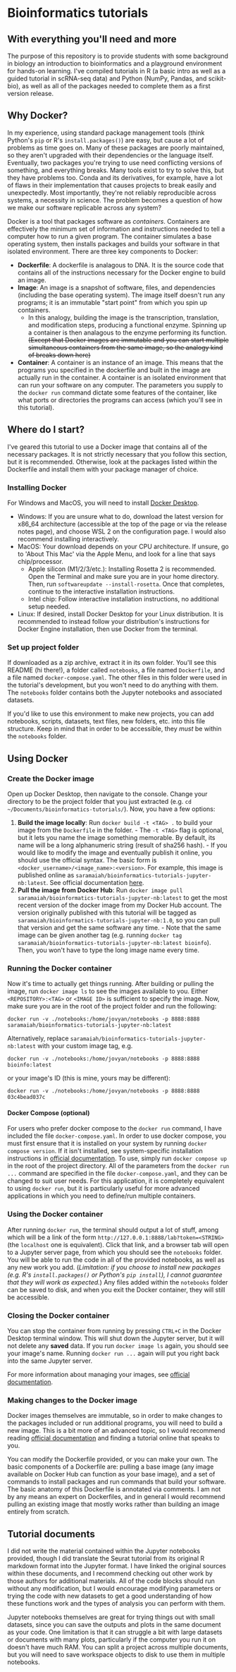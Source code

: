 # Bioinformatics tutorials
## With everything you'll need and more

The purpose of this repository is to provide students with some background in biology an introduction to bioinformatics and a playground environment for hands-on learning. I've compiled tutorials in R (a basic intro as well as a guided tutorial in scRNA-seq data) and Python (NumPy, Pandas, and scikit-bio), as well as all of the packages needed to complete them as a first version release.

## Why Docker?

In my experience, using standard package management tools (think Python's `pip` or R's `install.packages()`) are easy, but cause a lot of problems as time goes on. Many of these packages are poorly maintained, so they aren't upgraded with their dependencies or the language itself. Eventually, two packages you're trying to use need conflicting versions of something, and everything breaks. Many tools exist to try to solve this, but they have problems too. Conda and its derivatives, for example, have a lot of flaws in their implementation that causes projects to break easily and unexpectedly. Most importantly, they're not reliably reproducible across systems, a necessity in science. The problem becomes a question of how we make our software replicable across any system?

Docker is a tool that packages software as *containers*. Containers are effectively the minimum set of information and instructions needed to tell a computer how to run a given program. The container simulates a base operating system, then installs packages and builds your software in that isolated environment. There are three key components to Docker:
- **Dockerfile**: A dockerfile is analagous to DNA. It is the source code that contains all of the instructions necessary for the Docker engine to build an image.
- **Image**: An image is a snapshot of software, files, and dependencies (including the base operating system). The image itself doesn't run any programs; it is an immutable "start point" from which you spin up containers.
  + In this analogy, building the image is the transcription, translation, and modification steps, producing a functional enzyme. Spinning up a container is then analagous to the enzyme performing its function. ~~(Except that Docker images are immutable and you can start multiple simultaneous containers from the same image, so the analogy kind of breaks down here)~~
- **Container**: A container is an instance of an image. This means that the programs you specified in the dockerfile and built in the image are actually run in the container. A container is an isolated environment that can run your software on any computer. The parameters you supply to the `docker run` command dictate some features of the container, like what ports or directories the programs can access (which you'll see in this tutorial). 

## Where do I start?

I've geared this tutorial to use a Docker image that contains all of the necessary packages. It is not strictly necessary that you follow this section, but it is recommended. Otherwise, look at the packages listed within the Dockerfile and install them with your package manager of choice.

### Installing Docker

For Windows and MacOS, you will need to install [Docker Desktop](https://docs.docker.com/get-started/get-docker/).
- Windows: If you are unsure what to do, download the latest version for x86_64 architecture (accessible at the top of the page or via the release notes page), and choose WSL 2 on the configuration page. I would also recommend installing interactively.
- MacOS: Your download depends on your CPU architecture. If unsure, go to 'About This Mac' via the Apple Menu, and look for a line that says chip/processor.
  + Apple silicon (M1/2/3/etc.): Installing Rosetta 2 is recommended. Open the Terminal and make sure you are in your home directory. Then, run `softwareupdate --install-rosetta`. Once that completes, continue to the interactive installation instructions.
  + Intel chip: Follow interactive installation instructions, no additional setup needed.
- Linux: If desired, install Docker Desktop for your Linux distribution. It is recommended to instead follow your distribution's instructions for Docker Engine installation, then use Docker from the terminal.

### Set up project folder

If downloaded as a zip archive, extract it in its own folder. You'll see this README (hi there!), a folder called `notebooks`, a file named `Dockerfile`, and a file named `docker-compose.yaml`. The other files in this folder were used in the tutorial's development, but you won't need to do anything with them. The `notebooks` folder contains both the Jupyter notebooks and associated datasets.

If you'd like to use this environment to make new projects, you can add notebooks, scripts, datasets, text files, new folders, etc. into this file structure. Keep in mind that in order to be accessible, they *must* be within the `notebooks` folder.

## Using Docker
### Create the Docker image

Open up Docker Desktop, then navigate to the console. Change your directory to be the project folder that you just extracted (e.g. `cd ~/Documents/bioinformatics-tutorials/`). Now, you have a few options:
  1. **Build the image locally**: Run `docker build -t <TAG> .` to build your image from the `Dockerfile` in the folder. 
    - The `-t <TAG>` flag is optional, but it lets you name the image something memorable. By default, its name will be a long alphanumeric string (result of sha256 hash). 
    - If you would like to modify the image and eventually publish it online, you should use the official syntax. The basic form is `<docker_username>/<image_name>:<version>`. For example, this image is published online as `saramaiah/bioinformatics-tutorials-jupyter-nb:latest`. See official documentation [here](https://docs.docker.com/reference/cli/docker/image/tag/).   
  2. **Pull the image from Docker Hub**: Run `docker image pull saramaiah/bioinformatics-tutorials-jupyter-nb:latest` to get the most recent version of the docker image from my Docker Hub account. The version originally published with this tutorial will be tagged as `saramaiah/bioinformatics-tutorials-jupyter-nb:1.0`, so you can pull that version and get the same software any time. 
    - Note that the same image can be given another tag (e.g. running `docker tag saramaiah/bioinformatics-tutorials-jupyter-nb:latest bioinfo`). Then, you won't have to type the long image name every time.

### Running the Docker container
Now it's time to actually get things running. After building or pulling the image, run `docker image ls` to see the images available to you. Either `<REPOSITORY>:<TAG>` or `<IMAGE ID>` is sufficient to specify the image. Now, make sure you are in the root of the project folder and run the following:

```
docker run -v ./notebooks:/home/jovyan/notebooks -p 8888:8888 saramaiah/bioinformatics-tutorials-jupyter-nb:latest
```

Alternatively, replace `saramaiah/bioinformatics-tutorials-jupyter-nb:latest` with your custom image tag, e.g.

```
docker run -v ./notebooks:/home/jovyan/notebooks -p 8888:8888 bioinfo:latest
```
or your image's ID (this is mine, yours may be different):
```
docker run -v ./notebooks:/home/jovyan/notebooks -p 8888:8888 03c4bead037c
```

#### Docker Compose (optional)

For users who prefer docker compose to the `docker run` command, I have included the file `docker-compose.yaml`. In order to use docker compose, you must first ensure that it is installed on your system by running `docker compose version`. If it isn't installed, see system-specific installation instructions in [official documentation](https://docs.docker.com/compose/). To use, simply run `docker compose up` in the root of the project directory. All of the parameters from the `docker run ...` command are specified in the file `docker-compose.yaml`, and they can be changed to suit user needs. For this application, it is completely equivalent to using `docker run`, but it is particularly useful for more advanced applications in which you need to define/run multiple containers.

### Using the Docker container

After running `docker run`, the terminal should output a lot of stuff, among which will be a link of the form `http://127.0.0.1:8888/lab?token=<STRING>` (the `localhost` one is equivalent). Click that link, and a browser tab will open to a Jupyter server page, from which you should see the `notebooks` folder. You will be able to run the code in all of the provided notebooks, as well as any new work you add. (*Limitation: if you choose to install new packages (e.g. R's `install.packages()` or Python's `pip install`), I cannot guarantee that they will work as expected.*) Any files added within the `notebooks` folder can be saved to disk, and when you exit the Docker container, they will still be accessible.

### Closing the Docker container

You can stop the container from running by pressing `CTRL+C` in the Docker Desktop terminal window. This will shut down the Jupyter server, but it will not delete any **saved** data. If you run `docker image ls` again, you should see your image's name. Running `docker run ...` again will put you right back into the same Jupyter server. 

For more information about managing your images, see [official documentation](https://docs.docker.com/reference/cli/docker/image/).

### Making changes to the Docker image

Docker images themselves are immutable, so in order to make changes to the packages included or run additional programs, you will need to build a new image. This is a bit more of an advanced topic, so I would recommend reading [official documentation](https://docs.docker.com/get-started/docker-concepts/building-images/writing-a-dockerfile/) and finding a tutorial online that speaks to you. 

You can modify the Dockerfile provided, or you can make your own. The basic components of a Dockerfile are: pulling a base image (any image available on Docker Hub can function as your base image), and a set of commands to install packages and run commands that build your software. The basic anatomy of this Dockerfile is annotated via comments. I am not by any means an expert on Dockerfiles, and in general I would recommend pulling an existing image that mostly works rather than building an image entirely from scratch.

## Tutorial documents

I did not write the material contained within the Jupyter notebooks provided, though I did translate the Seurat tutorial from its original R markdown format into the Jupyter format. I have linked the original sources within these documents, and I recommend checking out other work by those authors for additional materials. All of the code blocks should run without any modification, but I would encourage modifying parameters or trying the code with new datasets to get a good understanding of how these functions work and the types of analysis you can perform with them. 

Jupyter notebooks themselves are great for trying things out with small datasets, since you can save the outputs and plots in the same document as your code. One limitation is that it can struggle a bit with large datasets or documents with many plots, particularly if the computer you run it on doesn't have much RAM. You can split a project across multiple documents, but you will need to save workspace objects to disk to use them in multiple notebooks.




